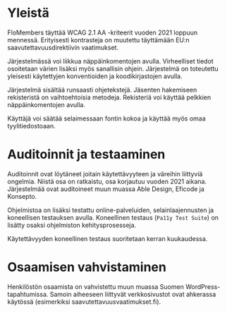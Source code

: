# Yleistä

FloMembers täyttää WCAG 2.1 AA -kriteerit vuoden 2021 loppuun mennessä. Erityisesti kontrasteja on muutettu täyttämään EU:n saavutettavuusdirektiivin vaatimukset.

Järjestelmässä voi liikkua näppäinkomentojen avulla. Virheelliset tiedot osoitetaan värien lisäksi myös sanallisin ohjein. Järjestelmä on toteutettu yleisesti käytettyjen konventioiden ja koodikirjastojen avulla.

Järjestelmä sisältää runsaasti ohjetekstejä. Jäsenten hakemiseen rekisteristä on vaihtoehtoisia metodeja. Rekisteriä voi käyttää pelkkien näppäinkomentojen avulla.

Käyttäjä voi säätää selaimessaan fontin kokoa ja käyttää myös omaa tyylitiedostoaan.

# Auditoinnit ja testaaminen

Auditoinnit ovat löytäneet joitain käytettävyyteen ja väreihin liittyviä ongelmia. Niistä osa on ratkaistu, osa korjautuu vuoden 2021 aikana. Järjestelmää ovat auditoineet muun muassa Able Design, Eficode ja Konsepto.

Ohjelmistoa on lisäksi testattu online-palveluiden, selainlaajennusten ja koneellisen testauksen avulla. Koneellinen testaus (`Pa11y Test Suite`) on lisätty osaksi ohjelmiston kehitysprosesseja.

Käytettävyyden koneellinen testaus suoritetaan kerran kuukaudessa.

# Osaamisen vahvistaminen

Henkilöstön osaamista on vahvistettu muun muassa Suomen WordPress-tapahtumissa. Samoin aiheeseen liittyvät verkkosivustot ovat ahkerassa käytössä (esimerkiksi saavutettavuusvaatimukset.fi).
